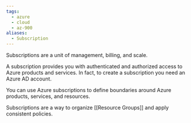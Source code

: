 ```yaml
---
tags:
  - azure
  - cloud
  - az-900
aliases:
  - Subscription
---
```


Subscriptions are a unit of management, billing, and scale.

A subscription provides you with authenticated and authorized access to Azure products and services. In fact, to create a subscription you need an Azure AD account.

You can use Azure subscriptions to define boundaries around Azure products, services, and resources.

Subscriptions are a way to organize [[Resource Groups]] and apply consistent policies.
